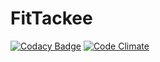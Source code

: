 # FitTackee

[![Codacy Badge](https://api.codacy.com/project/badge/Grade/0c43cf9510ec4147a1d1c2ce6d580b0e)](https://www.codacy.com/app/SamR1/FitTackee?utm_source=github.com&utm_medium=referral&utm_content=SamR1/FitTackee&utm_campaign=badger) [![Code Climate](https://codeclimate.com/github/SamR1/FitTackee/badges/gpa.svg)](https://codeclimate.com/github/SamR1/FitTackee)
